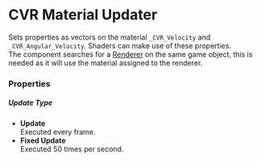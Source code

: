 # CVR Material Updater <div class="whitelisted" data-list="AWP"></div>
Sets properties as vectors on the material `_CVR_Velocity` and `_CVR_Angular_Velocity`.
Shaders can make use of these properties.  
The component searches for a [Renderer](https://docs.unity3d.com/ScriptReference/Renderer.html) on the same game object, this is needed as it will use the material assigned to the renderer.

### Properties

##### Update Type

+ **Update**  
  Executed every frame.
+ **Fixed Update**  
  Executed 50 times per second. 